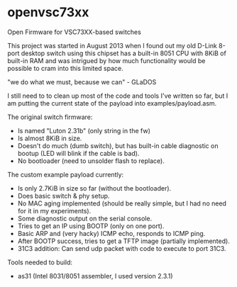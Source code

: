 # openvsc73xx
Open Firmware for VSC73XX-based switches

This project was started in August 2013 when I found out my old D-Link 8-port
desktop switch using this chipset has a built-in 8051 CPU with 8KiB of built-in
RAM and was intrigued by how much functionality would be possible to cram into
this limited space.

"we do what we must, because we can" - GLaDOS

I still need to to clean up most of the code and tools I've written so far, but
I am putting the current state of the payload into examples/payload.asm.

The original switch firmware:
- Is named "Luton 2.31b" (only string in the fw)
- Is almost 8KiB in size.
- Doesn't do much (dumb switch), but has built-in cable diagnostic on bootup
  (LED will blink if the cable is bad).
- No bootloader (need to unsolder flash to replace).

The custom example payload currently:
- Is only 2.7KiB in size so far (without the bootloader).
- Does basic switch & phy setup.
- No MAC aging implemented (should be really simple, but I had no need for it
  in my experiments).
- Some diagnostic output on the serial console.
- Tries to get an IP using BOOTP (only on one port).
- Basic ARP and (very hacky) ICMP echo, responds to ICMP ping.
- After BOOTP success, tries to get a TFTP image (partially implemented).
- 31C3 addition: Can send udp packet with code to execute to port 31C3.

Tools needed to build:
- as31 (Intel 8031/8051 assembler, I used version 2.3.1)
